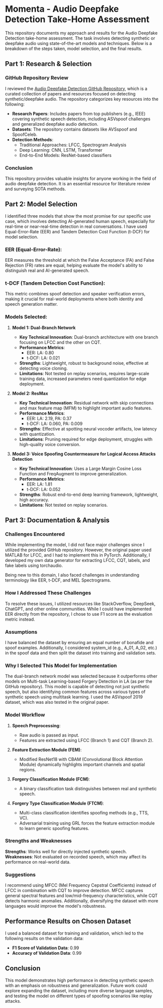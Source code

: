 # Momenta - Audio Deepfake Detection Take-Home Assessment

This repository documents my approach and results for the Audio Deepfake Detection take-home assessment. The task involves detecting synthetic or deepfake audio using state-of-the-art models and techniques. Below is a breakdown of the steps taken, model selection, and the final results.

## Part 1: Research & Selection

### GitHub Repository Review

I reviewed the [Audio Deepfake Detection GitHub Repository](https://github.com/media-sec-lab/Audio-Deepfake-Detection), which is a curated collection of papers and resources focused on detecting synthetic/deepfake audio. The repository categorizes key resources into the following:

- **Research Papers**: Includes papers from top publishers (e.g., IEEE) covering synthetic speech detection, including ASVspoof challenges and generalized deepfake audio detection.
- **Datasets**: The repository contains datasets like AVSspoof and SpoofCeleb.
- **Detection Methods**:
  - Traditional Approaches: LFCC, Spectrogram Analysis
  - Deep Learning: CNN, LSTM, Transformer
  - End-to-End Models: ResNet-based classifiers

### Conclusion

This repository provides valuable insights for anyone working in the field of audio deepfake detection. It is an essential resource for literature review and surveying SOTA methods.

## Part 2: Model Selection

I identified three models that show the most promise for our specific use case, which involves detecting AI-generated human speech, especially for real-time or near-real-time detection in real conversations. I have used Equal-Error-Rate (EER) and Tandem Detection Cost Function (t-DCF) for model selection.

### EER (Equal-Error-Rate):
EER measures the threshold at which the False Acceptance (FA) and False Rejection (FR) rates are equal, helping evaluate the model's ability to distinguish real and AI-generated speech.

### t-DCF (Tandem Detection Cost Function):
This metric combines spoof detection and speaker verification errors, making it crucial for real-world deployments where both identity and speech generation matter.

### Models Selected:

1. **Model 1: Dual-Branch Network**
   - **Key Technical Innovation**: Dual-branch architecture with one branch focusing on LFCC and the other on CQT.
   - **Performance Metrics**: 
     - EER: LA: 0.80
     - t-DCF: LA: 0.021
   - **Strengths**: Lightweight, robust to background noise, effective at detecting voice cloning.
   - **Limitations**: Not tested on replay scenarios, requires large-scale training data, increased parameters need quantization for edge deployment.

2. **Model 2: ResMax**
   - **Key Technical Innovation**: Residual network with skip connections and max feature map (MFM) to highlight important audio features.
   - **Performance Metrics**:
     - EER: LA: 2.19, PA: 0.37
     - t-DCF: LA: 0.060, PA: 0.009
   - **Strengths**: Effective at spotting neural vocoder artifacts, low latency with quantization.
   - **Limitations**: Pruning required for edge deployment, struggles with high-quality voice conversion.

3. **Model 3: Voice Spoofing Countermeasure for Logical Access Attacks Detection**
   - **Key Technical Innovation**: Uses a Large Margin Cosine Loss Function and FreqAugment to improve generalization.
   - **Performance Metrics**:
     - EER: LA: 1.81
     - t-DCF: LA: 0.052
   - **Strengths**: Robust end-to-end deep learning framework, lightweight, high accuracy.
   - **Limitations**: Not tested on replay scenarios.

## Part 3: Documentation & Analysis

### Challenges Encountered

While implementing the model, I did not face major challenges since I utilized the provided GitHub repository. However, the original paper used MATLAB for LFCC, and I had to implement this in PyTorch. Additionally, I developed my own data generator for extracting LFCC, CQT, labels, and fake labels using torchaudio.

Being new to this domain, I also faced challenges in understanding terminology like EER, t-DCF, and MEL Spectrograms.

### How I Addressed These Challenges

To resolve these issues, I utilized resources like StackOverflow, DeepSeek, ChatGPT, and other online communities. While I could have implemented EER directly from the repository, I chose to use F1 score as the evaluation metric instead.

### Assumptions

I have balanced the dataset by ensuring an equal number of bonafide and spoof examples. Additionally, I considered system_id (e.g., A_01, A_02, etc.) in the spoof data and then split the dataset into training and validation sets.

### Why I Selected This Model for Implementation

The dual-branch network model was selected because it outperforms other models on Multi-task Learning-based Forgery Detection in LA (as per the GitHub repository). This model is capable of detecting not just synthetic speech, but also identifying common features across various types of synthetic speech using multitask learning. I used the ASVspoof 2019 dataset, which was also tested in the original paper.

### Model Workflow

1. **Speech Preprocessing**:
   - Raw audio is passed as input.
   - Features are extracted using LFCC (Branch 1) and CQT (Branch 2).
   
2. **Feature Extraction Module (FEM)**:
   - Modified ResNet18 with CBAM (Convolutional Block Attention Module) dynamically highlights important channels and spatial regions.
   
3. **Forgery Classification Module (FCM)**:
   - A binary classification task distinguishes between real and synthetic speech.
   
4. **Forgery Type Classification Module (FTCM)**:
   - Multi-class classification identifies spoofing methods (e.g., TTS, VC).
   - Adversarial training using GRL forces the feature extraction module to learn generic spoofing features.

### Strengths and Weaknesses

**Strengths**: Works well for directly injected synthetic speech.  
**Weaknesses**: Not evaluated on recorded speech, which may affect its performance on real-world data.

### Suggestions

I recommend using MFCC (Mel Frequency Cepstral Coefficients) instead of LFCC in combination with CQT to improve detection. MFCC captures general spectral features and low/mid-frequency characteristics, while CQT detects harmonic anomalies. Additionally, diversifying the dataset with more languages would improve the model's robustness.

## Performance Results on Chosen Dataset

I used a balanced dataset for training and validation, which led to the following results on the validation data:

- **F1 Score of Validation Data**: 0.99
- **Accuracy of Validation Data**: 0.99

## Conclusion

This model demonstrates high performance in detecting synthetic speech with an emphasis on robustness and generalization. Future work could explore expanding the dataset, including more diverse language samples, and testing the model on different types of spoofing scenarios like replay attacks.

